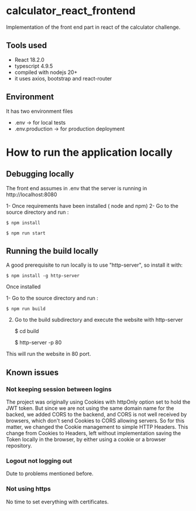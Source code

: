 # calculator_react_frontend
Implementation of the front end part in react of the calculator challenge.

## Tools used
- React 18.2.0 
- typescript 4.9.5
- compiled with nodejs 20+
- it uses axios, bootstrap and react-router

## Environment
It has two environment files
- .env -> for local tests
- .env.production -> for production deployment


# How to run the application locally

## Debugging locally
The front end assumes in .env that the server is running in http://localhost:8080

1- Once requirements have been installed ( node and npm)
2- Go to the source directory and run :

    $ npm install
    
    $ npm run start

## Running the build locally
A good prerequisite to run locally is to use "http-server", so install it with:

    $ npm install -g http-server

Once installed

1- Go to the source directory and run :

    $ npm run build
    
2. Go to the build subdirectory and execute the website with http-server

    $ cd build 

    
    $ http-server -p 80



This will run the website in 80 port.

## Known issues

### Not keeping session between logins
The project was originally using Cookies with httpOnly option set to hold the JWT token. But since we are not using the same domain name for the backed, we added CORS to the backend, and CORS is not well received by browsers, which don't send Cookies to CORS allowing servers.
So for this matter, we changed the Cookie management to simple HTTP Headers.
This change from Cookies to Headers, left without implementation saving the Token locally in the browser, by either using a cookie or a browser repository.

### Logout not logging out
Dute to problems mentioned before.

### Not using https
No time to set everything with certificates.

